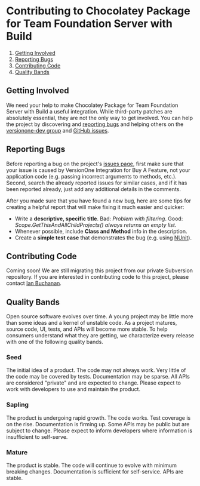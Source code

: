 # Contributing to Chocolatey Package for Team Foundation Server with Build

 1. [Getting Involved](#getting-involved)
 2. [Reporting Bugs](#reporting-bugs)
 3. [Contributing Code](#contributing-code)
 4. [Quality Bands](#quality-bands)

## Getting Involved

We need your help to make Chocolatey Package for Team Foundation Server with Build a useful integration. While third-party patches are absolutely essential, they are not the only way to get involved. You can help the project by discovering and [reporting bugs](#reporting-bugs) and helping others on the [versionone-dev group](http://groups.google.com/group/versionone-dev/) and [GitHub issues][issues].

## Reporting Bugs

Before reporting a bug on the project's [issues page][issues], first make sure that your issue is caused by VersionOne Integration for Buy A Feature, not your application code (e.g. passing incorrect arguments to methods, etc.). Second, search the already reported issues for similar cases, and if it has been reported already, just add any additional details in the comments.

After you made sure that you have found a new bug, here are some tips for creating a helpful report that will make fixing it much easier and quicker:

 * Write a **descriptive, specific title**. Bad: *Problem with filtering*. Good: *Scope.GetThisAndAllChildProjects() always returns an empty list*.
 * Whenever possible, include **Class and Method** info in the description.
 * Create a **simple test case** that demonstrates the bug (e.g. using [NUnit](http://www.nunit.org/)).
 
## Contributing Code

Coming soon! We are still migrating this project from our private Subversion repository. If you are interested in contributing code to this project, please contact [Ian Buchanan](mailto:ian.buchanan@versionone.com).

## Quality Bands

Open source software evolves over time. A young project may be little more than some ideas and a kernel of unstable code. As a project matures, source code, UI, tests, and APIs will become more stable. To help consumers understand what they are getting, we characterize every release with one of the following quality bands.

### Seed

The initial idea of a product. The code may not always work. Very little of the code may be covered by tests. Documentation may be sparse. All APIs are considered "private" and are expected to change. Please expect to work with developers to use and maintain the product.

### Sapling

The product is undergoing rapid growth. The code works. Test coverage is on the rise. Documentation is firming up. Some APIs may be public but are subject to change. Please expect to inform developers where information is insufficient to self-serve.

### Mature

The product is stable. The code will continue to evolve with minimum breaking changes. Documentation is sufficient for self-service. APIs are stable.

[issues]: https://github.com/versionone/tfsexpress.build/issues